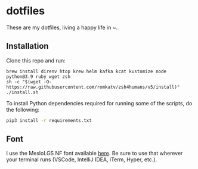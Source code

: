 # dotfiles

These are my dotfiles, living a happy life in ~.

## Installation

Clone this repo and run:

```
brew install direnv htop krew helm kafka kcat kustomize node python@3.9 ruby wget zsh
sh -c "$(wget -O- https://raw.githubusercontent.com/romkatv/zsh4humans/v5/install)"
./install.sh
```

To install Python dependencies required for running some of the scripts, do the following:

```sh
pip3 install -r requirements.txt
```

## Font

I use the MesloLGS NF font available [here](https://github.com/romkatv/powerlevel10k#meslo-nerd-font-patched-for-powerlevel10k). Be sure to use that wherever your terminal runs (VSCode, IntelliJ IDEA, iTerm, Hyper, etc.).
